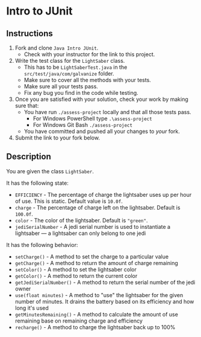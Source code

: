 # Intro to JUnit

## Instructions
1. Fork and clone `Java Intro JUnit`.
    - Check with your instructor for the link to this project.
2. Write the test class for the `LightSaber` class.
    - This has to be `LightSaberTest.java` in the `src/test/java/com/galvanize` folder.
    - Make sure to cover all the methods with your tests.
    - Make sure all your tests pass.
    - Fix any bug you find in the code while testing.
3. Once you are satisfied with your solution, check your work by making sure that:
    - You have run `./assess-project` locally and that all those tests pass.
        - For Windows PowerShell type `.\assess-project`
        - For Windows Git Bash `./assess-project`
    - You have committed and pushed all your changes to _your_ fork.
4. Submit the link to your fork below.

## Description
You are given the class `LightSaber`.

It has the following state:

- `EFFICIENCY` - The percentage of charge the lightsaber uses up per hour of use. This is static. Default value is `10.0f`.
- `charge` - The percentage of charge left on the lightsaber. Default is `100.0f`.
- `color` - The color of the lightsaber. Default is `"green"`.
- `jediSerialNumber` - A jedi serial number is used to instantiate a lightsaber &mdash; a lightsaber can only belong to one jedi

It has the following behavior:

- `setCharge()` - A method to set the charge to a particular value
- `getCharge()` - A method to return the amount of charge remaining
- `setColor()` - A method to set the lightsaber color
- `getColor()` - A method to return the current color
- `getJediSerialNumber()` - A method to return the serial number of the jedi owner
- `use(float minutes)` - A method to "use" the lightsaber for the given number of minutes. It drains the battery based on its efficiency and how long it's used
- `getMinutesRemaining()` - A method to calculate the amount of use remaining base on remaining charge and efficiency
- `recharge()` - A method to charge the lightsaber back up to 100%
